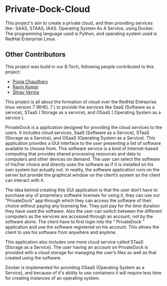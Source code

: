 # Private-Dock-Cloud
This project's aim to create a private cloud, and then providing services like- SAAS, STAAS, IAAS. Operating System As A Service, using Docker. The programming language used is Python, and operating system used is RedHat Enterprise Linux.
## Other Contributors
This project was build in our B.Tech, following people contributed to this project:
- [Pooja Chaudhary](https://www.linkedin.com/in/pooja-chaudhary-4ab165123/)
- [Ravin Kumar](https://www.linkedin.com/in/ravinkumar21/)
- [Shray Verma](https://www.linkedin.com/in/shray-verma-24b985bb/)

This project is all about the formation of cloud over the RedHat Entreprise linux version 7 (RHEL 7 ) to provide the services like SaaS (Software as a service), STaaS ( Storage as a service), and OSaaS ( Operating System as a service ).

PrivateDock is a application designed for providing the cloud services to the users. It includes cloud services, SaaS (Software as a Service), STaaS (Storage as a Service), and OSaaS (Operating System as a Service). This application provides a GUI interface to the user presenting a list of software available to choose from. This software service is a kind of Internet-based computing that provides shared processing resources and data to computers and other devices on demand. The user can select the software of his/her choice and directly uses the software as if it is installed on his own system but actually not. In reality, the software application runs on the server but provide the graphical window on the client’s system so the client can interact with it. 

The idea behind creating this GUI application is that the user don’t have to purchase any of proprietary software licenses for using it, they can use our “PrivateDock” app through which they can access the software of their choice without paying any licensing fee. They just pay for the time duration they have used the software. Also the user can switch between the different computers as the services are accessed through an account, not by the software alone. The client have to first login into the “ PrivateDock ” application and use the software registered on his account. This allows the client to use his software from anywhere and anytime.

This application also includes one more cloud service called STaaS (Storage as a Service). The user having an account on PrivateDock is provided with a cloud storage for managing the user’s files as well as that created using the software.

Docker is implemented for providing OSaaS (Operating System as a Service), and because of it's ability to use containers it will require less time for creating instances of an operating system.
